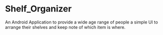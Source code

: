 # Shelf_Organizer
An Android Application to provide a wide age range of people a simple UI to arrange their shelves and keep note of which item is where.
